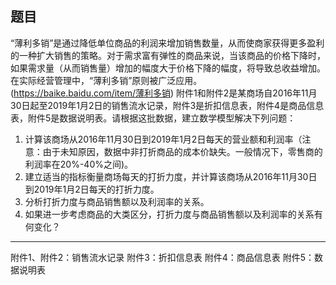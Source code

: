 ## 题目
“薄利多销”是通过降低单位商品的利润来增加销售数量，从而使商家获得更多盈利的一种扩大销售的策略。对于需求富有弹性的商品来说，当该商品的价格下降时，如果需求量（从而销售量）增加的幅度大于价格下降的幅度，将导致总收益增加。在实际经营管理中，“薄利多销”原则被广泛应用。(https://baike.baidu.com/item/薄利多销)
附件1和附件2是某商场自2016年11月30日起至2019年1月2日的销售流水记录，附件3是折扣信息表，附件4是商品信息表，附件5是数据说明表。请根据这批数据，建立数学模型解决下列问题：
1.	计算该商场从2016年11月30日到2019年1月2日每天的营业额和利润率（注意：由于未知原因，数据中非打折商品的成本价缺失。一般情况下，零售商的利润率在20%-40%之间)。
2.	建立适当的指标衡量商场每天的打折力度，并计算该商场从2016年11月30日到2019年1月2日每天的打折力度。
3.	分析打折力度与商品销售额以及利润率的关系。
4.	如果进一步考虑商品的大类区分，打折力度与商品销售额以及利润率的关系有何变化？
---
附件1、附件2：销售流水记录
附件3：折扣信息表
附件4：商品信息表
附件5：数据说明表
